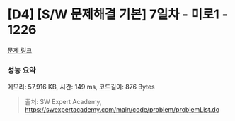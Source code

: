 # [D4] [S/W 문제해결 기본] 7일차 - 미로1 - 1226 

[문제 링크](https://swexpertacademy.com/main/code/problem/problemDetail.do?contestProbId=AV14vXUqAGMCFAYD) 

### 성능 요약

메모리: 57,916 KB, 시간: 149 ms, 코드길이: 876 Bytes



> 출처: SW Expert Academy, https://swexpertacademy.com/main/code/problem/problemList.do